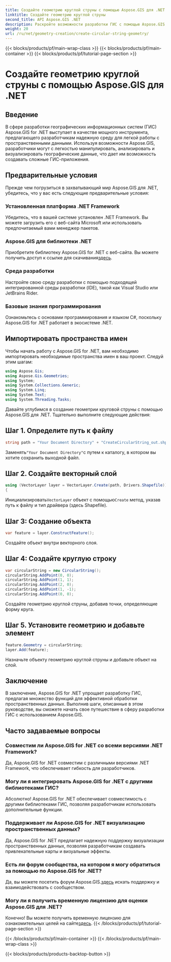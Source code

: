 ```yaml
---
title: Создайте геометрию круглой струны с помощью Aspose.GIS для .NET
linktitle: Создайте геометрию круглой струны
second_title: API Aspose.GIS .NET
description: Раскройте возможности разработки ГИС с помощью Aspose.GIS для .NET. Создавайте, анализируйте и визуализируйте пространственные данные без особых усилий.
weight: 20
url: /ru/net/geometry-creation/create-circular-string-geometry/
---
```


{{< blocks/products/pf/main-wrap-class >}}
{{< blocks/products/pf/main-container >}}
{{< blocks/products/pf/tutorial-page-section >}}

# Создайте геометрию круглой струны с помощью Aspose.GIS для .NET

## Введение
В сфере разработки географических информационных систем (ГИС) Aspose.GIS for .NET выступает в качестве мощного инструмента, предлагающего разработчикам надежную среду для легкой работы с пространственными данными. Используя возможности Aspose.GIS, разработчики могут с легкостью манипулировать, анализировать и визуализировать географические данные, что дает им возможность создавать сложные ГИС-приложения.
## Предварительные условия
Прежде чем погрузиться в захватывающий мир Aspose.GIS для .NET, убедитесь, что у вас есть следующие предварительные условия:
### Установленная платформа .NET Framework
Убедитесь, что в вашей системе установлен .NET Framework. Вы можете загрузить его с веб-сайта Microsoft или использовать предпочитаемый вами менеджер пакетов.
### Aspose.GIS для библиотеки .NET
 Приобретите библиотеку Aspose.GIS for .NET с веб-сайта. Вы можете получить доступ к ссылке для скачивания[здесь](https://releases.aspose.com/gis/net/).
### Среда разработки
Настройте свою среду разработки с помощью подходящей интегрированной среды разработки (IDE), такой как Visual Studio или JetBrains Rider.
### Базовые знания программирования
Ознакомьтесь с основами программирования и языком C#, поскольку Aspose.GIS for .NET работает в экосистеме .NET.

## Импортировать пространства имен
Чтобы начать работу с Aspose.GIS for .NET, вам необходимо импортировать необходимые пространства имен в ваш проект. Следуй этим шагам:

```csharp
using Aspose.Gis;
using Aspose.Gis.Geometries;
using System;
using System.Collections.Generic;
using System.Linq;
using System.Text;
using System.Threading.Tasks;
```

Давайте углубимся в создание геометрии круговой струны с помощью Aspose.GIS для .NET. Тщательно выполните следующие действия:
## Шаг 1. Определите путь к файлу
```csharp
string path = "Your Document Directory" + "CreateCircularString_out.shp";
```
 Заменять`"Your Document Directory"`с путем к каталогу, в котором вы хотите сохранить выходной файл.
## Шаг 2. Создайте векторный слой
```csharp
using (VectorLayer layer = VectorLayer.Create(path, Drivers.Shapefile))
{
```
 Инициализировать`VectorLayer` объект с помощью`Create` метод, указав путь к файлу и тип драйвера (здесь Shapefile).
## Шаг 3: Создание объекта
```csharp
var feature = layer.ConstructFeature();
```
Создайте объект внутри векторного слоя.
## Шаг 4: Создайте круглую строку
```csharp
var circularString = new CircularString();
circularString.AddPoint(0, 0);
circularString.AddPoint(1, 1);
circularString.AddPoint(2, 0);
circularString.AddPoint(1, -1);
circularString.AddPoint(0, 0);
```
Создайте геометрию круглой струны, добавив точки, определяющие форму круга.
## Шаг 5. Установите геометрию и добавьте элемент
```csharp
feature.Geometry = circularString;
layer.Add(feature);
```
Назначьте объекту геометрию круглой струны и добавьте объект на слой.

## Заключение
В заключение, Aspose.GIS for .NET упрощает разработку ГИС, предлагая множество функций для эффективной обработки пространственных данных. Выполнив шаги, описанные в этом руководстве, вы сможете начать свое путешествие в сферу разработки ГИС с использованием Aspose.GIS.
## Часто задаваемые вопросы
### Совместим ли Aspose.GIS for .NET со всеми версиями .NET Framework?
Да, Aspose.GIS for .NET совместим с различными версиями .NET Framework, что обеспечивает гибкость для разработчиков.
### Могу ли я интегрировать Aspose.GIS for .NET с другими библиотеками ГИС?
Абсолютно! Aspose.GIS for .NET обеспечивает совместимость с другими библиотеками ГИС, позволяя разработчикам использовать дополнительные функции.
### Поддерживает ли Aspose.GIS for .NET визуализацию пространственных данных?
Да, Aspose.GIS for .NET предлагает надежную поддержку визуализации пространственных данных, позволяя разработчикам создавать привлекательные карты и визуальные эффекты.
### Есть ли форум сообщества, на котором я могу обратиться за помощью по Aspose.GIS for .NET?
 Да, вы можете посетить форум Aspose.GIS.[здесь](https://forum.aspose.com/c/gis/33) искать поддержку и взаимодействовать с сообществом.
### Могу ли я получить временную лицензию для оценки Aspose.GIS для .NET?
 Конечно! Вы можете получить временную лицензию для ознакомительных целей на сайте[здесь](https://purchase.aspose.com/temporary-license/).
{{< /blocks/products/pf/tutorial-page-section >}}

{{< /blocks/products/pf/main-container >}}
{{< /blocks/products/pf/main-wrap-class >}}

{{< blocks/products/products-backtop-button >}}
